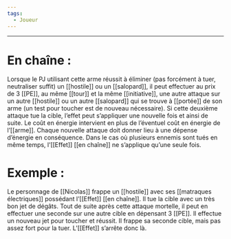 ```yaml
---
tags:
  - Joueur
---
```

___
# En chaîne : 

Lorsque le PJ utilisant cette arme réussit à éliminer (pas forcément à tuer, neutraliser suffit) un [[hostile]] ou un [[salopard]], il peut effectuer au prix de 3 [[PE]], au même [[tour]] et la même [[initiative]], une autre attaque sur un autre [[hostile]] ou un autre [[salopard]] qui se trouve à [[portée]] de son arme (un test pour toucher est de nouveau nécessaire). Si cette deuxième attaque tue la cible, l’effet peut s’appliquer une nouvelle fois et ainsi de suite. Le coût en énergie intervient en plus de l’éventuel coût en énergie de l’[[arme]]. Chaque nouvelle attaque doit donner lieu à une dépense d’énergie en conséquence. Dans le cas où plusieurs ennemis sont tués en même temps, l’[[Effet]] [[en chaîne]] ne s’applique qu’une seule fois. 

# Exemple : 

Le personnage de [[Nicolas]] frappe un [[hostile]] avec ses [[matraques électriques]] possédant l’[[Effet]] [[en chaîne]]. Il tue la cible avec un très bon jet de dégâts. Tout de suite après cette attaque mortelle, il peut en effectuer une seconde sur une autre cible en dépensant 3 [[PE]]. Il effectue un nouveau jet pour toucher et réussit. Il frappe sa seconde cible, mais pas assez fort pour la tuer. L’[[Effet]] s’arrête donc là.